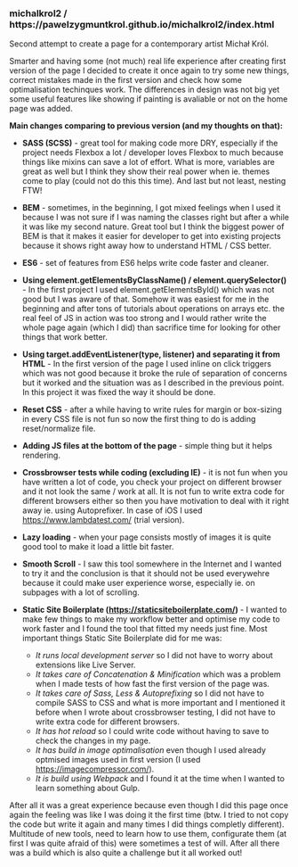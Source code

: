 <h3>michalkrol2 / https://pawelzygmuntkrol.github.io/michalkrol2/index.html</h3>

Second attempt to create a page for a contemporary artist Michał Król. 

Smarter and having some (not much) real life experience after creating first version of the page I decided to create it once again to try some new things, correct mistakes 
made in the first version and check how some optimalisation techinques work. The differences in design was not big yet some useful features like showing if painting is avaliable or not on the home page was added.

<b>Main changes comparing to previous version (and my thoughts on that):</b>

- <b>SASS (SCSS)</b> - great tool for making code more DRY, especially if the project needs Flexbox a lot / developer loves Flexbox to much because things like mixins can save 
a lot of effort. What is more, variables are great as well but I think they show their real power when ie. themes come to play (could not do this this time). And last but not 
least, nesting FTW!

- <b>BEM</b> - sometimes, in the beginning, I got mixed feelings when I used it because I was not sure if I was naming the classes right but after a while it was like my second 
nature. Great tool but I think the biggest power of BEM is that it makes it easier for developer to get into existing projects because it shows right away how to understand 
HTML / CSS better. 

- <b>ES6</b> - set of features from ES6 helps write code faster and cleaner.

- <b>Using element.getElementsByClassName() / element.querySelector()</b> - In the first project I used element.getElementsById() which was not good but I was aware of that. 
Somehow it was easiest for me in the beginning and after tons of tutorials about operations on arrays etc. the real feel of JS in action was too strong and I would rather write 
the whole page again (which I did) than sacrifice time for looking for other things that work better. 

- <b>Using target.addEventListener(type, listener) and separating it from HTML</b> - In the first version of the page I used inline on click triggers which was not good because it broke the rule of separation of concerns but it worked and the situation was as I described in the previous point. In this project it was fixed the way it should be done.

- <b>Reset CSS</b> - after a while having to write rules for margin or box-sizing in every CSS file is not fun so now the first thing to do is adding reset/normalize file.

- <b>Adding JS files at the bottom of the page</b> - simple thing but it helps rendering.

- <b>Crossbrowser tests while coding (excluding IE)</b> - it is not fun when you have written a lot of code, you check your project on different browser and it not look the same 
/ work at all. It is not fun to write extra code for different browsers either so then you have motivation to deal with it right away ie. using Autoprefixer. In case of iOS I 
used https://www.lambdatest.com/ (trial version).

- <b>Lazy loading</b> - when your page consists mostly of images it is quite good tool to make it load a little bit faster.

- <b>Smooth Scroll</b> - I saw this tool somewhere in the Internet and I wanted to try it and the conclusion is that it should not be used everywehre because it could make 
user experience worse, especially ie. on subpages with a lot of scrolling.

- <b>Static Site Boilerplate (https://staticsiteboilerplate.com/)</b> - I wanted to make few things to make my workflow better and optimise my code to work faster and I found 
the tool that fitted my needs just fine. Most important things Static Site Boilerplate did for me was:

  - <i>It runs local development server</i> so I did not have to worry about extensions like Live Server.
  - <i>It takes care of Concatenation & Minification</i> which was a problem when I made tests of how fast the first version of the page was.
  - <i>It takes care of Sass, Less & Autoprefixing</i> so I did not have to compile SASS to CSS and what is more important and I mentioned it before when I wrote about
  crossbrowser testing, I did not have to write extra code for different browsers.
  - <i>It has hot reload</i> so I could write code without having to save to check the changes in my page.
  - <i>It has build in image optimalisation</i> even though I used already optmised images used in first version (I used https://imagecompressor.com/).
  - <i>It is build using Webpack</i> and I found it at the time when I wanted to learn something about Gulp.
  
After all it was a great experience because even though I did this page once again the feeling was like I was doing it the first time (btw. I tried to not copy the code but write it again and many times I did things completly different). Multitude of new tools, need to learn how to use them, configurate them (at first I was quite afraid of this) were sometimes a test of will. After all there was a build which is also quite a challenge but it all worked out!
